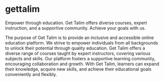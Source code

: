 # gettalim
Empower through education. Get Talim offers diverse courses, expert instruction, and a supportive community. Achieve your goals with us.


The purpose of Get Talim is to provide an inclusive and accessible online education platform. We strive to empower individuals from all backgrounds to unlock their potential through quality education. Get Talim offers a diverse range of courses taught by expert instructors, covering various subjects and skills. Our platform fosters a supportive learning community, encouraging collaboration and growth. With Get Talim, learners can expand their knowledge, acquire new skills, and achieve their educational goals conveniently and flexibly.
